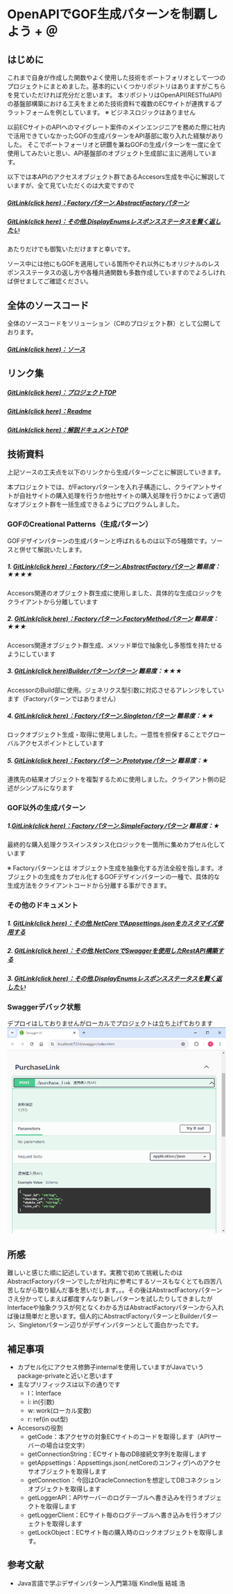 # OpenAPIでGOF生成パターンを制覇しよう + ＠

## はじめに
これまで自身が作成した関数やよく使用した技術をポートフォリオとして一つのプロジェクトにまとめました。基本的にいくつかリポジトリはありますがこちらを見ていただければ充分だと思います。
本リポジトリはOpenAPI(RESTfulAPI)の基盤部構築における工夫をまとめた技術資料で複数のECサイトが連携するプラットフォームを例としています。 ※ ビジネスロジックはありません

以前ECサイトのAPIへのマイグレート案件のメインエンジニアを務めた際に社内で活用できていなかったGOFの生成パターンをAPI基部に取り入れた経験がありした。
そこでポートフォーリオと研鑽を兼ねGOFの生成パターンを一度に全て使用してみたいと思い、API基盤部のオブジェクト生成部に主に適用しています。

以下では本APIのアクセスオブジェクト群であるAccesors生成を中心に解説していますが、全て見ていただくのは大変ですので
##### [GitLink(click here)：Factoryパターン.AbstractFactoryパターン](https://github.com/casharine/TestECPlatformWebAPI/blob/main/Documents/CreationalPatternsLibrary/GOF.Factory%E3%83%91%E3%82%BF%E3%83%BC%E3%83%B3.AbstractFactory%E3%83%91%E3%82%BF%E3%83%BC%E3%83%B3%26FactoryMethod%E3%83%91%E3%82%BF%E3%83%BC%E3%83%B3.md)

 ##### [GitLink(click here)：その他.DisplayEnumsレスポンスステータスを賢く返したい](https://github.com/casharine/TestECPlatformWebAPI/blob/main/Documents/MyComonLibrary/DisplayEnums%E3%83%AC%E3%82%B9%E3%83%9D%E3%83%B3%E3%82%B9%E3%82%B9%E3%83%86%E3%83%BC%E3%82%BF%E3%82%B9%E3%82%92%E8%B3%A2%E3%81%8F%E8%BF%94%E3%81%97%E3%81%9F%E3%81%84.md)

あたりだけでも御覧いただけますと幸いです。

ソース中には他にもGOFを適用している箇所やそれ以外にもオリジナルのレスポンスステータスの返し方や各種共通関数も多数作成していますのでよろしければ併せましてご確認ください。

## 全体のソースコード
全体のソースコードをソリューション（C#のプロジェクト群）として公開しております。
##### [GitLink(click here)：ソース](https://github.com/casharine/TestECPlatformWebAPI/tree/main/Source/TestECPlatformWebAPI)


## リンク集
##### [GitLink(click here)：プロジェクトTOP](https://github.com/casharine/TestECPlatformWebAPI/tree/main)
##### [GitLink(click here)：Readme](https://github.com/casharine/TestECPlatformWebAPI/tree/main)
##### [GitLink(click here)：解説ドキュメントTOP](https://github.com/casharine/TestECPlatformWebAPI/tree/main/Documents)

## 技術資料
上記ソースの工夫点を以下のリンクから生成パターンごとに解説していきます。

本プロジェクトでは、がFactoryパターンを入れ子構造にし、クライアントサイトが自社サイトの購入処理を行うか他社サイトの購入処理を行うかによって適切なオブジェクト群を一括生成できるようにプログラムしました。

### GOFのCreational Patterns（生成パターン）
GOFデザインパターンの生成パターンと呼ばれるものは以下の5種類です。ソースと併せて解説いたします。

##### 1. [GitLink(click here)：Factoryパターン.AbstractFactoryパターン](https://github.com/casharine/TestECPlatformWebAPI/blob/main/Documents/CreationalPatternsLibrary/GOF.Factory%E3%83%91%E3%82%BF%E3%83%BC%E3%83%B3.AbstractFactory%E3%83%91%E3%82%BF%E3%83%BC%E3%83%B3%26FactoryMethod%E3%83%91%E3%82%BF%E3%83%BC%E3%83%B3.md)  難易度：★★★★
   Accesors関連のオブジェクト群生成に使用しました、具体的な生成ロジックをクライアントから分離しています
##### 2.  [GitLink(click here)：Factoryパターン.FactoryMethodパターン](https://github.com/casharine/TestECPlatformWebAPI/blob/main/Documents/CreationalPatternsLibrary/GOF.Factory%E3%83%91%E3%82%BF%E3%83%BC%E3%83%B3.AbstractFactory%E3%83%91%E3%82%BF%E3%83%BC%E3%83%B3%26FactoryMethod%E3%83%91%E3%82%BF%E3%83%BC%E3%83%B3.md) 難易度：★★★
   Accesors関連オブジェクト群生成、メソッド単位で抽象化し多態性を持たせるようにしています
##### 3. [GitLink(click here)Builderパターンパターン](https://github.com/casharine/TestECPlatformWebAPI/blob/main/Documents/CreationalPatternsLibrary/GOF.Builder%E3%83%91%E3%82%BF%E3%83%BC%E3%83%B3.md) 難易度：★★★
   AccessorのBuild部に使用。ジェネリクス型引数に対応させるアレンジをしています（Factoryパターンではありません）
##### 4. [GitLink(click here)：Factoryパターン.Singletonパターン](https://github.com/casharine/TestECPlatformWebAPI/blob/main/Documents/CreationalPatternsLibrary/GOF.Factory%E3%83%91%E3%82%BF%E3%83%BC%E3%83%B3.Singleton%E3%83%91%E3%82%BF%E3%83%BC%E3%83%B3.md) 難易度：★★
   ロックオブジェクト生成・取得に使用しました。一意性を担保することでグローバルアクセスポイントとしています
##### 5. [GitLink(click here)：Factoryパターン.Prototypeパターン](https://github.com/casharine/TestECPlatformWebAPI/blob/main/Documents/GOF.Factory%E3%83%91%E3%82%BF%E3%83%BC%E3%83%B3.Prototype%E3%83%91%E3%82%BF%E3%83%BC%E3%83%B3.md](https://github.com/casharine/TestECPlatformWebAPI/blob/main/Documents/CreationalPatternsLibrary/GOF.Factory%E3%83%91%E3%82%BF%E3%83%BC%E3%83%B3.Prototype%E3%83%91%E3%82%BF%E3%83%BC%E3%83%B3.md)) 難易度：★
   連携先の結果オブジェクトを複製するために使用しました。クライアント側の記述がシンプルになります

### GOF以外の生成パターン
##### 1.[GitLink(click here)：Factoryパターン.SimpleFactoryパターン](https://github.com/casharine/TestECPlatformWebAPI/blob/main/Documents/CreationalPatternsLibrary/Factory%E3%83%91%E3%82%BF%E3%83%BC%E3%83%B3.SimpleFactory%E3%83%91%E3%82%BF%E3%83%BC%E3%83%B3.md)  難易度：★
   最終的な購入処理クラスインスタンス化ロジックを一箇所に集めカプセル化しています

※ Factoryパターンとは
オブジェクト生成を抽象化する方法全般を指します。オブジェクトの生成をカプセル化するGOFデザインパターンの一種で、具体的な生成方法をクライアントコードから分離する事ができます。

### その他のドキュメント
##### 1. [GitLink(click here)：その他.NetCoreでAppsettings.jsonをカスタマイズ使用する](https://github.com/casharine/TestECPlatformWebAPI/blob/main/Documents/MyComonLibrary/.NetCore%E3%81%A7Appsettings.json%E3%82%92%E8%87%AA%E7%94%B1%E3%81%AB%E8%A8%AD%E5%AE%9A%E3%81%99%E3%82%8B.md)
##### 2. [GitLink(click here)：その他.NetCoreでSwaggerを使用したRestAPI構築する](https://github.com/casharine/TestECPlatformWebAPI/blob/main/Documents/MyComonLibrary/.NetCore%E3%81%A7Swagger%E3%82%92%E4%BD%BF%E7%94%A8%E3%81%97%E3%81%9FRestAPI%E6%A7%8B%E7%AF%89%E3%81%99%E3%82%8B.md)
##### 3. [GitLink(click here)：その他.DisplayEnumsレスポンスステータスを賢く返したい](https://github.com/casharine/TestECPlatformWebAPI/blob/main/Documents/MyComonLibrary/DisplayEnums%E3%83%AC%E3%82%B9%E3%83%9D%E3%83%B3%E3%82%B9%E3%82%B9%E3%83%86%E3%83%BC%E3%82%BF%E3%82%B9%E3%82%92%E8%B3%A2%E3%81%8F%E8%BF%94%E3%81%97%E3%81%9F%E3%81%84.md)

### Swaggerデバック状態
デプロイはしておりませんがローカルでプロジェクトは立ち上げております
![](./img/README_2024-07-15-23-08-52.png)

## 所感
難しいと感じた順に記述しています。実務で初めて挑戦したのはAbstractFactoryパターンでしたが社内に参考にするソースもなくとても四苦八苦しながら取り組んだ事を思いだします。。。その後はAbstractFactoryパターンさえ分かってしまえば都度すんなり新しパターンを試したりしてきましたがInterfaceや抽象クラスが何となくわかる方はAbstractFactoryパターンから入れば後は簡単だと思います。個人的にAbstractFactoryパターンとBuilderパターン、Singletonパターン辺りがデザインパターンとして面白かったです。

## 補足事項
- カプセル化にアクセス修飾子internalを使用していますがJavaでいうpackage-privateと近いと思います
- 主なプリフィックスは以下の通りです
    - I：Interface
    - i: in(引数)
    - w: work(ローカル変数)
    - r: ref(in out型)
- Accesorsの役割
    - getCode：本アクセサの対象ECサイトのコードを取得します（APIサーバーの場合は空文字）
    - getConnectionString：ECサイト毎のDB接続文字列を取得します
    - getAppsettings：Appsettings.json(.netCoreのコンフィグ)へのアクセサオブジェクトを取得します
    - getConnection：今回はOracleConnectionを想定してDBコネクションオブジェクトを取得します
    - getLoggerAPI：APIサーバーのログテーブルへ書き込みを行うオブジェクトを取得します
    - getLoggerClient：ECサイト毎のログテーブルへ書き込みを行うオブジェクトを取得します
    - getLockObject：ECサイト毎の購入時のロックオブジェクトを取得します。
  
## 参考文献
- Java言語で学ぶデザインパターン入門第3版 Kindle版 結城 浩
